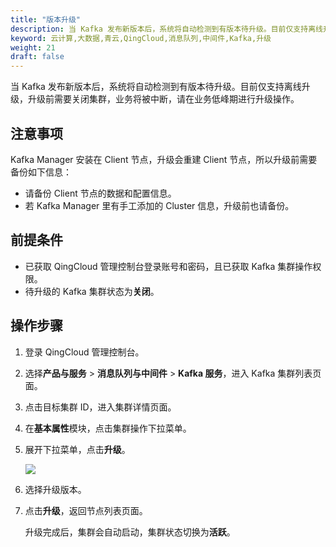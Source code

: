 ```yaml
---
title: "版本升级"
description: 当 Kafka 发布新版本后，系统将自动检测到有版本待升级。目前仅支持离线升级，升级前需要关闭集群，业务将被中断，请在业务低峰期进行升级操作。
keyword: 云计算,大数据,青云,QingCloud,消息队列,中间件,Kafka,升级
weight: 21
draft: false
---
```


当 Kafka 发布新版本后，系统将自动检测到有版本待升级。目前仅支持离线升级，升级前需要关闭集群，业务将被中断，请在业务低峰期进行升级操作。

## 注意事项

Kafka Manager 安装在 Client 节点，升级会重建 Client 节点，所以升级前需要备份如下信息：
- 请备份 Client 节点的数据和配置信息。
- 若 Kafka Manager 里有手工添加的 Cluster 信息，升级前也请备份。  

## 前提条件

- 已获取 QingCloud 管理控制台登录账号和密码，且已获取 Kafka 集群操作权限。
- 待升级的 Kafka 集群状态为**关闭**。

## 操作步骤

1. 登录 QingCloud 管理控制台。
2. 选择**产品与服务** > **消息队列与中间件** > **Kafka 服务**，进入 Kafka 集群列表页面。
3. 点击目标集群 ID，进入集群详情页面。
4. 在**基本属性**模块，点击集群操作下拉菜单。
5. 展开下拉菜单，点击**升级**。

    ![](../../../_images/cluster_upgrade.png)

6. 选择升级版本。
7. 点击**升级**，返回节点列表页面。 

    升级完成后，集群会自动启动，集群状态切换为**活跃**。
